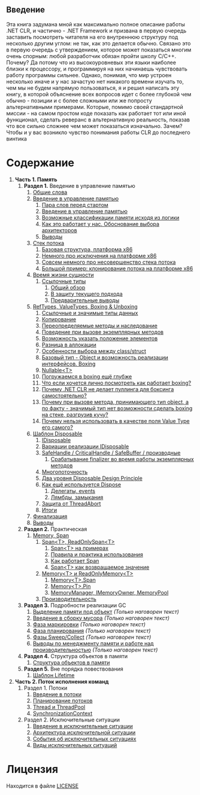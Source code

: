 ## Введение

Эта книга задумана мной как максимально полное описание работы .NET CLR, и частично - .NET Framework и призвана в первую очередь заставить посмотреть читателя на его внутреннюю структуру под несколько другим углом: не так, как это делается обычно. Связано это в первую очередь с утверждением, которое может показаться многим очень спорным: любой разработчик обязан пройти школу C/C++. Почему? Да потому что из высокоуровневых эти языки наиболее близки к процессору, и программируя на них начинаешь чувствовать работу программы сильнее. Однако, понимая, что мир устроен несколько иначе и у нас зачастую нет никакого времени изучать то, чем мы не будем напрямую пользоваться, я и решил написать эту книгу, в которой объяснение всех вопросов идет с более глубокой чем обычно - позиции и с более сложными или же попросту альтернативными примерами. Которые, помимо своей стандартной миссии - на самом простом коде показать как работает тот или иной функционал, сделать реверанс в альтернативную реальность, показав что все сильно сложнее чем может показаться изначально. Зачем? Чтобы и у вас возникло чувство понимания работы CLR до последнего винтика

# Содержание

1. **Часть 1. Память**
    1. **Раздел 1.** Введение в управление памятью
        1. [Общие слова](./Memory/01-Introduction/01-00-Introduction-Intro.md)
        1. [Введение в управление памятью](./Memory/01-Introduction/01-01-Introduction-MemoryManagement-Basics.md#введение-в-управление-памятью)
            1. [Пара слов перед стартом](./Memory/01-Introduction/01-01-Introduction-MemoryManagement-Basics.md#управление-памятьюwide)
            1. [Введение в управление памятью](./Memory/01-Introduction/01-01-Introduction-MemoryManagement-Basics.md#введение-в-управление-памятью)
            1. [Возможные классификации памяти исходя из логики](./Memory/01-Introduction/01-01-Introduction-MemoryManagement-Basics.md#как-можно-классифицировать-память)
            1. [Как это работает у нас. Обоснование выбора архитекторов](./Memory/01-Introduction/01-01-Introduction-MemoryManagement-Basics.md#как-это-работает-у-нас-обоснование-выбора-архитекторов)
            1. [Выводы](./Memory01-Introduction/01-01-Introduction-MemoryManagement-Basics.md#выводы)
        1. [Стек потока](./Memory/02-MemoryManagement-Basics/02-01-MemoryManagement-ThreadStack.md)
            1. [Базовая структура, платформа x86](./Memory/02-MemoryManagement-Basics/02-01-MemoryManagement-ThreadStack.md#базовые-сведения-про-платформы-x64-amd64-in-progress)
            1. [Немного про исключения на платформе x86](./Memory/02-MemoryManagement-Basics/02-01-MemoryManagement-ThreadStack.md#исключения-на-платформах-x64-amd64-in-progress)
            1. [Совсем немного про несовершенство стека потока](./Memory/02-MemoryManagement-Basics/02-01-MemoryManagement-ThreadStack.md#совсем-немного-про-несовершенство-стека-потока)
            1. [Большой пример: клонирование потока на платформе х86](./Memory//02-MemoryManagement-Basics/02-01-MemoryManagement-ThreadStack.md#большой-пример-клонирование-потока-на-платформе-х86)
        1. [Время жизни сущности](./Memory/02-MemoryManagement-Basics/02-02-MemoryManagement-EntitiesLifetime.md)
            1. [Ссылочные типы](./Memory/02-MemoryManagement-Basics/02-02-MemoryManagement-EntitiesLifetime.md#время-жизни-ссылочных-типов)
                1. [Общий обзор](./Memory/02-MemoryManagement-Basics/02-02-MemoryManagement-EntitiesLifetime.md#общий-обзор)
                1. [В защиту текущего подхода](./Memory/02-MemoryManagement-Basics/02-02-MemoryManagement-EntitiesLifetime.md#в-защиту-текущего-подхода-платформы-net)
                1. [Предварительные выводы](./Memory/02-MemoryManagement-Basics/02-02-MemoryManagement-EntitiesLifetime.md#предварительные-выводы)
        1. [RefTypes, ValueTypes, Boxing & Unboxing](./Memory/02-MemoryManagement-Basics/02-03-MemoryManagement-RefVsValueTypes.md)
            1. [Ссылочные и значимые типы данных](./Memory/02-MemoryManagement-Basics/02-03-MemoryManagement-RefVsValueTypes.md#ссылочные-и-значимые-типы-данных)
            1. [Копирование](./Memory/02-MemoryManagement-Basics/02-03-MemoryManagement-RefVsValueTypes.md#копирование)
            1. [Переопределяемые методы и наследование](./Memory/02-MemoryManagement-Basics/02-03-MemoryManagement-RefVsValueTypes.md#переопределяемые-методы-и-наследование)
            1. [Поведение при вызове экземплярных методов](/Memory/02-MemoryManagement-Basics/02-03-MemoryManagement-RefVsValueTypes.md#поведение-при-вызове-экземплярных-методов)
            1. [Возможность указать положение элементов](/Memory/02-MemoryManagement-Basics/02-03-MemoryManagement-RefVsValueTypes.md#возможность-указать-положение-элементов)
            1. [Разница в аллокации](/Memory/02-MemoryManagement-Basics/02-03-MemoryManagement-RefVsValueTypes.md#разница-в-аллокации)
            1. [Особенности выбора между class/struct](/Memory/02-MemoryManagement-Basics/02-03-MemoryManagement-RefVsValueTypes.md#особенности-выбора-между-classstruct)
            1. [Базовый тип - Object и возможность реализации интерфейсов. Boxing](/Memory/02-MemoryManagement-Basics/02-03-MemoryManagement-RefVsValueTypes.md#базовый-тип----object-и-возможность-реализации-интерфейсов-boxing)
            1. [Nullable&lt;T&gt;](./Memory/02-MemoryManagement-Basics/02-03-MemoryManagement-RefVsValueTypes.md#nullablet)
            1. [Погружаемся в boxing ещё глубже](./Memory/02-MemoryManagement-Basics/02-03-MemoryManagement-RefVsValueTypes.md#погружаемся-в-boxing-ещё-глубже)
            1. [Что если хочется лично посмотреть как работает boxing?](./Memory/02-MemoryManagement-Basics/02-03-MemoryManagement-RefVsValueTypes.md#что-если-хочется-лично-посмотреть-как-работает-boxing)
            1. [Почему .NET CLR не делает пуллинга для боксинга самостоятельно?](./Memory/02-MemoryManagement-Basics/02-03-MemoryManagement-RefVsValueTypes.md#почему-net-clr-не-делает-пуллинга-для-боксинга-самостоятельно)
            1. [Почему при вызове метода, принимающего тип object, а по факту - значимый тип нет возможности сделать boxing на стеке, разгрузив кучу?](./Memory/02-MemoryManagement-Basics/02-03-MemoryManagement-RefVsValueTypes.md#почему-при-вызове-метода-принимающего-тип-object-а-по-факту----значимый-тип-нет-возможности-сделать-boxing-на-стеке-разгрузив-кучу)
            1. [Почему нельзя использовать в качестве поля Value Type его самого?](./Memory/02-MemoryManagement-Basics/02-03-MemoryManagement-RefVsValueTypes.md#почему-нельзя-использовать-в-качестве-поля-value-type-его-самого)
        1. [Шаблон Disposable](./Memory/02-MemoryManagement-Basics/02-04-MemoryManagement-IDisposable.md)
            1. [IDisposable](./Memory/02-MemoryManagement-Basics/02-04-MemoryManagement-IDisposable.md#idisposable)
            1. [Вариации реализации IDisposable](./Memory/02-MemoryManagement-Basics/02-04-MemoryManagement-IDisposable.md#вариации-реализации-idisposable)
            1. [SafeHandle / CriticalHandle / SafeBuffer / производные](./Memory/02-MemoryManagement-Basics/02-04-MemoryManagement-IDisposable.md#safehandle--criticalhandle--safebuffer--производные)
                1. [Срабатывание finalizer во время работы экземплярных методов](./Memory/02-MemoryManagement-Basics/02-04-MemoryManagement-IDisposable.md#срабатывание-finalizer-во-время-работы-экземплярных-методов)
            1. [Многопоточность](./Memory/02-MemoryManagement-Basics/02-04-MemoryManagement-IDisposable.md#многопоточность)
            1. [Два уровня Disposable Design Principle](./Memory/02-04-MemoryManagement-IDisposable.md#два-уровня-disposable-design-principle)
            1. [Как ещё используется Dispose](./Memory/02-MemoryManagement-Basics/02-04-MemoryManagement-IDisposable.md#как-ещё-используется-dispose)
                1. [Делегаты, events](./Memory/02-MemoryManagement-Basics/02-04-MemoryManagement-IDisposable.md#делегаты-events)
                1. [Лямбды, замыкания](./Memory/02-MemoryManagement-Basics/02-04-MemoryManagement-IDisposable.md#лямбды-замыкания)
            1. [Защита от ThreadAbort](./Memory/02-MemoryManagement-Basics/02-04-MemoryManagement-IDisposable.md#защита-от-threadabort)
            1. [Итоги](./Memory/02-MemoryManagement-Basics/02-04-MemoryManagement-IDisposable.md#итоги)
        1. [Финализация](./Memory/02-MemoryManagement-Basics/02-05-MemoryManagement-Finalizer.md)
        1. [Выводы](./Memory/02-MemoryManagement-Basics/02-08-MemoryManagement-Results.md)
    1. **Раздел 2.** Практическая
        1. [Memory, Span](./Memory/02-MemoryManagement-Basics/02-06-MemoryManagement-MemorySpan.md)
            1. [Span&lt;T&gt;, ReadOnlySpan&lt;T&gt;](./Memory/02-MemoryManagement-Basics/02-06-MemoryManagement-MemorySpan.md#spant-readonlyspant)
                1. [Span&lt;T&gt; на примерах](./Memory/02-MemoryManagement-Basics/02-06-MemoryManagement-MemorySpan.md#spant-на-примерах)
                1. [Правила и практика использования](/Memory/02-MemoryManagement-Basics/02-06-MemoryManagement-MemorySpan.md#правила-и-практика-использования)
                1. [Как работает Span](./Memory/02-MemoryManagement-Basics/02-06-MemoryManagement-MemorySpan.md#как-работает-span)
                1. [Span&lt;T&gt; как возвращаемое значение](/Memory/02-MemoryManagement-Basics/02-06-MemoryManagement-MemorySpan.md#spant-как-возвращаемое-значение)
            1. [Memory&lt;T&gt; и ReadOnlyMemory&lt;T&gt;](./Memory/02-MemoryManagement-Basics/02-06-MemoryManagement-MemorySpan.md#memoryt-и-readonlymemoryt)
                1. [Memory&lt;T&gt;.Span](/Memory/02-MemoryManagement-Basics/02-06-MemoryManagement-MemorySpan.md#memorytspan)
                1. [Memory&lt;T&gt;.Pin](/Memory/02-MemoryManagement-Basics/02-06-MemoryManagement-MemorySpan.md#memorytpin)
                1. [MemoryManager, IMemoryOwner, MemoryPool](./Memory/02-MemoryManagement-Basics/02-06-MemoryManagement-MemorySpan.md#memorymanager-imemoryowner-memorypool)
            1. [Производительность](./Memory/02-MemoryManagement-Basics/02-06-MemoryManagement-MemorySpan.md#производительность)
    1. **Раздел 3.** Подробности реализации GC
        1. [Выделение памяти под объект](./Memory/02-MemoryManagement-Basics/02-07-MemoryManagement-Allocation.md) *(Только наговорен текст)*
        1. [Введение в сборку мусора](./Memory/03-MemoryManagement-Advanced/03-01-MemoryManagement-GC-Intro.md) *(Только наговорен текст)*
        1. [Фаза маркировки](./Memory/03-MemoryManagement-Advanced/03-02-MemoryManagement-GC-Mark-Phase.md) *(Только наговорен текст)*
        1. [Фаза планирования](./Memory/03-MemoryManagement-Advanced/03-03-MemoryManagement-GC-Planning-Phase.md) *(Только наговорен текст)*
        1. [Фазы Sweep/Collect](./Memory/03-MemoryManagement-Advanced/03-04-MemoryManagement-GC-Sweep-Collect.md) *(Только наговорен текст)*
        1. [Выводы по менеджменту памяти и работе над производительностью](./Memory/03-MemoryManagement-Advanced/03-05-MemoryMenegement-GC-Results.md) *(Только наговорен текст)*
    1. **Раздел 4.** Структура объектов в памяти
        1. [Структура объектов в памяти](./Memory/03-MemoryManagement-Advanced/03-06-ObjectsStructure.md)
    1. **Раздел 5.** Вне порядка повествования
        1. [Шаблон Lifetime](./Memory/04-OptimisationPractice-Daily/04-05-Lifetime.md)
1. **Часть 2. Поток исполнения команд**
      1. Раздел 1. Потоки
          1. [Введение в потоки](./Execution/01-Threads/01-01-Threads-Introduction.md)
          1. [Планирование потоков](./Execution/01-Threads/01-02-Threads-Scheduler.md)
          1. [Thread и ThreadPool](./Execution/01-Threads/01-03-Threads-Thread-ThreadPool.md)
          1. [SynchronizationContext](./Execution/01-Threads/01-04-Threads-SynchronizationContext.md)
      1. Раздел 2. Исключительные ситуации
          1. [Введение в исключительные ситуации](./Execution/2-ExceptionalFlow/1-Exceptions-Intro.md)
          1. [Архитектура исключительной ситуации](./Execution/2-ExceptionalFlow/2-Exceptions-Architecture.md)
          1. [События об исключительных ситуациях](./Execution/2-ExceptionalFlow/3-Exceptions-Events.md)
          1. [Виды исключительных ситуаций](./Execution/2-ExceptionalFlow/4-Exceptions-Types.md)

# Лицензия

Находится в файле [LICENSE](../../LICENSE)
